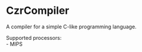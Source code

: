 # CzrCompiler
A compiler for a simple C-like programming language.  

Supported processors:  
    - MIPS  

